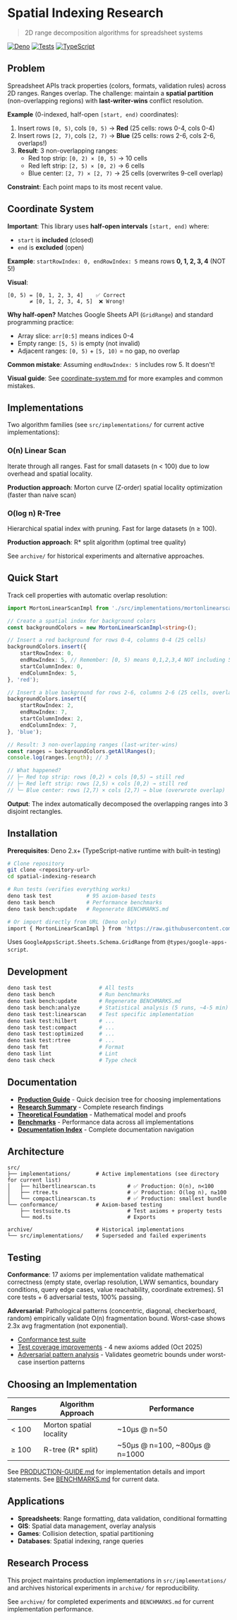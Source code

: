 # Spatial Indexing Research

> 2D range decomposition algorithms for spreadsheet systems

[![Deno](https://img.shields.io/badge/deno-2.x+-green.svg)](https://deno.land/)
[![Tests](https://img.shields.io/badge/tests-passing-brightgreen.svg)](#testing)
[![TypeScript](https://img.shields.io/badge/typescript-5.0+-blue.svg)](https://www.typescriptlang.org/)

## Problem

Spreadsheet APIs track properties (colors, formats, validation rules) across 2D ranges. Ranges overlap. The challenge: maintain a **spatial partition** (non-overlapping regions) with **last-writer-wins** conflict resolution.

**Example** (0-indexed, half-open `[start, end)` coordinates):

1. Insert rows `[0, 5)`, cols `[0, 5)` → **Red** (25 cells: rows 0-4, cols 0-4)
2. Insert rows `[2, 7)`, cols `[2, 7)` → **Blue** (25 cells: rows 2-6, cols 2-6, overlaps!)
3. **Result**: 3 non-overlapping ranges:
   - Red top strip: `[0, 2) × [0, 5)` → 10 cells
   - Red left strip: `[2, 5) × [0, 2)` → 6 cells
   - Blue center: `[2, 7) × [2, 7)` → 25 cells (overwrites 9-cell overlap)

**Constraint**: Each point maps to its most recent value.

## Coordinate System

**Important**: This library uses **half-open intervals** `[start, end)` where:

- `start` is **included** (closed)
- `end` is **excluded** (open)

**Example**: `startRowIndex: 0, endRowIndex: 5` means rows **0, 1, 2, 3, 4** (NOT 5!)

**Visual**:

```
[0, 5) = [0, 1, 2, 3, 4]    ✅ Correct
       ≠ [0, 1, 2, 3, 4, 5]  ❌ Wrong!
```

**Why half-open?** Matches Google Sheets API (`GridRange`) and standard programming practice:

- Array slice: `arr[0:5]` means indices 0-4
- Empty range: `[5, 5)` is empty (not invalid)
- Adjacent ranges: `[0, 5)` + `[5, 10)` = no gap, no overlap

**Common mistake**: Assuming `endRowIndex: 5` includes row 5. It doesn't!

**Visual guide**: See [coordinate-system.md](./docs/diagrams/coordinate-system.md) for more examples and common mistakes.

## Implementations

Two algorithm families (see `src/implementations/` for current active implementations):

### O(n) Linear Scan

Iterate through all ranges. Fast for small datasets (n < 100) due to low overhead and spatial locality.

**Production approach**: Morton curve (Z-order) spatial locality optimization (faster than naive scan)

### O(log n) R-Tree

Hierarchical spatial index with pruning. Fast for large datasets (n ≥ 100).

**Production approach**: R* split algorithm (optimal tree quality)

See `archive/` for historical experiments and alternative approaches.

## Quick Start

Track cell properties with automatic overlap resolution:

```typescript
import MortonLinearScanImpl from './src/implementations/mortonlinearscan.ts';

// Create a spatial index for background colors
const backgroundColors = new MortonLinearScanImpl<string>();

// Insert a red background for rows 0-4, columns 0-4 (25 cells)
backgroundColors.insert({
	startRowIndex: 0,
	endRowIndex: 5, // Remember: [0, 5) means 0,1,2,3,4 NOT including 5!
	startColumnIndex: 0,
	endColumnIndex: 5,
}, 'red');

// Insert a blue background for rows 2-6, columns 2-6 (25 cells, overlaps!)
backgroundColors.insert({
	startRowIndex: 2,
	endRowIndex: 7,
	startColumnIndex: 2,
	endColumnIndex: 7,
}, 'blue');

// Result: 3 non-overlapping ranges (last-writer-wins)
const ranges = backgroundColors.getAllRanges();
console.log(ranges.length); // 3

// What happened?
// ├─ Red top strip: rows [0,2) × cols [0,5) → still red
// ├─ Red left strip: rows [2,5) × cols [0,2) → still red
// └─ Blue center: rows [2,7) × cols [2,7) → blue (overwrote overlap)
```

**Output**: The index automatically decomposed the overlapping ranges into 3 disjoint rectangles.

## Installation

**Prerequisites**: Deno 2.x+ (TypeScript-native runtime with built-in testing)

```bash
# Clone repository
git clone <repository-url>
cd spatial-indexing-research

# Run tests (verifies everything works)
deno task test           # 95 axiom-based tests
deno task bench          # Performance benchmarks
deno task bench:update   # Regenerate BENCHMARKS.md

# Or import directly from URL (Deno only)
import { MortonLinearScanImpl } from 'https://raw.githubusercontent.com/...';
```

Uses `GoogleAppsScript.Sheets.Schema.GridRange` from `@types/google-apps-script`.

## Development

```bash
deno task test               # All tests
deno task bench              # Run benchmarks
deno task bench:update       # Regenerate BENCHMARKS.md
deno task bench:analyze      # Statistical analysis (5 runs, ~4-5 min)
deno task test:linearscan    # Test specific implementation
deno task test:hilbert       # ...
deno task test:compact       # ...
deno task test:optimized     # ...
deno task test:rtree         # ...
deno task fmt                # Format
deno task lint               # Lint
deno task check              # Type check
```

## Documentation

- **[Production Guide](./PRODUCTION-GUIDE.md)** - Quick decision tree for choosing implementations
- **[Research Summary](./docs/core/RESEARCH-SUMMARY.md)** - Complete research findings
- **[Theoretical Foundation](./docs/core/theoretical-foundation.md)** - Mathematical model and proofs
- **[Benchmarks](./BENCHMARKS.md)** - Performance data across all implementations
- **[Documentation Index](./docs/README.md)** - Complete documentation navigation

## Architecture

```
src/
├── implementations/        # Active implementations (see directory for current list)
│   ├── hilbertlinearscan.ts          # ✅ Production: O(n), n<100
│   ├── rtree.ts                      # ✅ Production: O(log n), n≥100
│   └── compactlinearscan.ts          # ✅ Production: smallest bundle
└── conformance/            # Axiom-based testing
    ├── testsuite.ts                  # Test axioms + property tests
    └── mod.ts                        # Exports

archive/                    # Historical implementations
└── src/implementations/    # Superseded and failed experiments
```

## Testing

**Conformance**: 17 axioms per implementation validate mathematical correctness (empty state, overlap resolution, LWW semantics, boundary conditions, query edge cases, value reachability, coordinate extremes). 51 core tests + 6 adversarial tests, 100% passing.

**Adversarial**: Pathological patterns (concentric, diagonal, checkerboard, random) empirically validate O(n) fragmentation bound. Worst-case shows 2.3x avg fragmentation (not exponential).

- [Conformance test suite](./src/conformance/testsuite.ts)
- [Test coverage improvements](./docs/analyses/test-coverage-improvements.md) - 4 new axioms added (Oct 2025)
- [Adversarial pattern analysis](./docs/analyses/adversarial-patterns.md) - Validates geometric bounds under worst-case insertion patterns

## Choosing an Implementation

| Ranges | Algorithm Approach      | Performance                    |
| ------ | ----------------------- | ------------------------------ |
| < 100  | Morton spatial locality | ~10µs @ n=50                   |
| ≥ 100  | R-tree (R* split)       | ~50µs @ n=100, ~800µs @ n=1000 |

See [PRODUCTION-GUIDE.md](./PRODUCTION-GUIDE.md) for implementation details and import statements. See [BENCHMARKS.md](./BENCHMARKS.md) for current data.

## Applications

- **Spreadsheets**: Range formatting, data validation, conditional formatting
- **GIS**: Spatial data management, overlay analysis
- **Games**: Collision detection, spatial partitioning
- **Databases**: Spatial indexing, range queries

## Research Process

This project maintains production implementations in `src/implementations/` and archives historical experiments in `archive/` for reproducibility.

See `archive/` for completed experiments and `BENCHMARKS.md` for current implementation performance.
